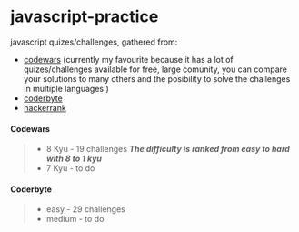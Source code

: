 # javascript-practice
javascript quizes/challenges, gathered from:
* [codewars](https://www.codewars.com/users/Iulius90) (currently my favourite because it has a lot of quizes/challenges available for free, large comunity, you can compare your solutions to many others and the posibility to solve the challenges in multiple languages )
* [coderbyte](https://coderbyte.com/profile/Iulius90)
* [hackerrank](https://www.hackerrank.com/savin_iulian90)

#### Codewars
> *  8 Kyu - 19 challenges
  **_The difficulty is ranked from easy to hard with 8 to 1 kyu_**
> *  7 Kyu - to do 

#### Coderbyte
> *  easy - 29 challenges
> *  medium - to do
